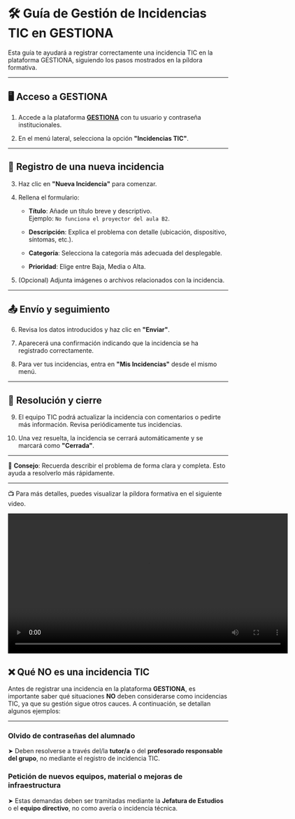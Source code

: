 # 🛠️ Guía de Gestión de Incidencias TIC en GESTIONA

Esta guía te ayudará a registrar correctamente una incidencia TIC en la plataforma GESTIONA, siguiendo los pasos mostrados en la píldora formativa.

---

## 🖥️ Acceso a GESTIONA

1. Accede a la plataforma [**GESTIONA**](https://gestiona.gonzalonazareno.org/) con tu usuario y contraseña institucionales.

2. En el menú lateral, selecciona la opción **"Incidencias TIC"**.

---

## 📝 Registro de una nueva incidencia

3. Haz clic en **"Nueva Incidencia"** para comenzar.

4. Rellena el formulario:

   - **Título**: Añade un título breve y descriptivo.  
     Ejemplo: `No funciona el proyector del aula B2`.

   - **Descripción**: Explica el problema con detalle (ubicación, dispositivo, síntomas, etc.).

   - **Categoría**: Selecciona la categoría más adecuada del desplegable.

   - **Prioridad**: Elige entre Baja, Media o Alta.

5. (Opcional) Adjunta imágenes o archivos relacionados con la incidencia.

---

## 📤 Envío y seguimiento

6. Revisa los datos introducidos y haz clic en **"Enviar"**.

7. Aparecerá una confirmación indicando que la incidencia se ha registrado correctamente.

8. Para ver tus incidencias, entra en **"Mis Incidencias"** desde el mismo menú.

---

## 🔄 Resolución y cierre

9. El equipo TIC podrá actualizar la incidencia con comentarios o pedirte más información. Revisa periódicamente tus incidencias.

10. Una vez resuelta, la incidencia se cerrará automáticamente y se marcará como **"Cerrada"**.


---

📌 **Consejo**: Recuerda describir el problema de forma clara y completa. Esto ayuda a resolverlo más rápidamente.

---

📺 Para más detalles, puedes visualizar la píldora formativa en el siguiente video.

<video width="640" controls>
  <source src="imagenes/Pildora_3_Gestiona_Incidencias.mp4" type="video/mp4">
  Tu navegador no soporta la reproducción de video.
</video>


## ❌ Qué NO es una incidencia TIC

Antes de registrar una incidencia en la plataforma **GESTIONA**, es importante saber qué situaciones **NO** deben considerarse como incidencias TIC, ya que su gestión sigue otros cauces. A continuación, se detallan algunos ejemplos:

---

### Olvido de contraseñas del alumnado  
➤ Deben resolverse a través del/la **tutor/a** o del **profesorado responsable del grupo**, no mediante el registro de incidencia TIC.

### Petición de nuevos equipos, material o mejoras de infraestructura  
➤ Estas demandas deben ser tramitadas mediante la **Jefatura de Estudios** o el **equipo directivo**, no como avería o incidencia técnica.



